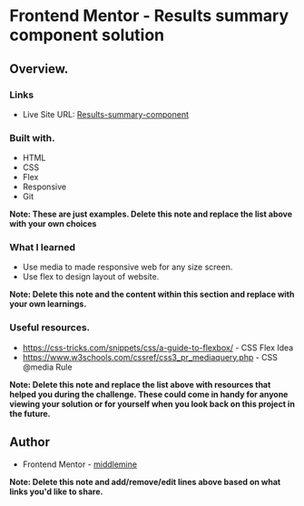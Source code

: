 # Frontend Mentor - Results summary component solution

## Overview.

### Links

- Live Site URL: [Results-summary-component](https://middlemine.github.io/Results-summary-component/)

### Built with.

- HTML
- CSS
- Flex
- Responsive
- Git

**Note: These are just examples. Delete this note and replace the list above with your own choices**

### What I learned

- Use media to made responsive web for any size screen.
- Use flex to design layout of website.

**Note: Delete this note and the content within this section and replace with your own learnings.**

### Useful resources.

- https://css-tricks.com/snippets/css/a-guide-to-flexbox/ - CSS Flex Idea
- https://www.w3schools.com/cssref/css3_pr_mediaquery.php - CSS @media Rule

**Note: Delete this note and replace the list above with resources that helped you during the challenge. These could come in handy for anyone viewing your solution or for yourself when you look back on this project in the future.**

## Author

- Frontend Mentor - [middlemine](https://www.frontendmentor.io/profile/middlemine)

**Note: Delete this note and add/remove/edit lines above based on what links you'd like to share.** 